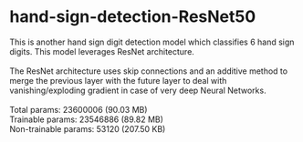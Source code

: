 # hand-sign-detection-ResNet50
This is another hand sign digit detection model which classifies 6 hand sign digits. This model leverages ResNet architecture.
<br>
<br>
The ResNet architecture uses skip connections and an additive method to merge the previous layer with the future layer to deal with vanishing/exploding gradient in case of very deep Neural Networks.
<br>
<br>
Total params: 23600006 (90.03 MB) <br>
Trainable params: 23546886 (89.82 MB) <br>
Non-trainable params: 53120 (207.50 KB) <br>
